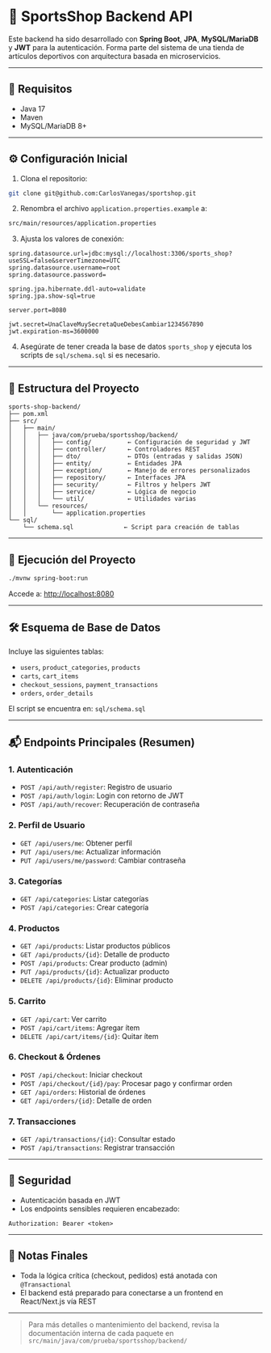 # 🏀 SportsShop Backend API

Este backend ha sido desarrollado con **Spring Boot**, **JPA**, **MySQL/MariaDB** y **JWT** para la autenticación. Forma parte del sistema de una tienda de artículos deportivos con arquitectura basada en microservicios.

---

## 🧰 Requisitos

* Java 17
* Maven
* MySQL/MariaDB 8+

---

## ⚙️ Configuración Inicial

1. Clona el repositorio:

```bash
git clone git@github.com:CarlosVanegas/sportshop.git
```

2. Renombra el archivo `application.properties.example` a:

```bash
src/main/resources/application.properties
```

3. Ajusta los valores de conexión:

```properties
spring.datasource.url=jdbc:mysql://localhost:3306/sports_shop?useSSL=false&serverTimezone=UTC
spring.datasource.username=root
spring.datasource.password=

spring.jpa.hibernate.ddl-auto=validate
spring.jpa.show-sql=true

server.port=8080

jwt.secret=UnaClaveMuySecretaQueDebesCambiar1234567890
jwt.expiration-ms=3600000
```

4. Asegúrate de tener creada la base de datos `sports_shop` y ejecuta los scripts de `sql/schema.sql` si es necesario.

---

## 📁 Estructura del Proyecto

```
sports-shop-backend/
├── pom.xml
├── src/
│   ├── main/
│   │   ├── java/com/prueba/sportsshop/backend/
│   │   │   ├── config/          ← Configuración de seguridad y JWT
│   │   │   ├── controller/      ← Controladores REST
│   │   │   ├── dto/             ← DTOs (entradas y salidas JSON)
│   │   │   ├── entity/          ← Entidades JPA
│   │   │   ├── exception/       ← Manejo de errores personalizados
│   │   │   ├── repository/      ← Interfaces JPA
│   │   │   ├── security/        ← Filtros y helpers JWT
│   │   │   ├── service/         ← Lógica de negocio
│   │   │   └── util/            ← Utilidades varias
│   │   └── resources/
│   │       └── application.properties
└── sql/
    └── schema.sql              ← Script para creación de tablas
```

---

## 🧪 Ejecución del Proyecto

```bash
./mvnw spring-boot:run
```

Accede a: [http://localhost:8080](http://localhost:8080)

---

## 🛠 Esquema de Base de Datos

Incluye las siguientes tablas:

* `users`, `product_categories`, `products`
* `carts`, `cart_items`
* `checkout_sessions`, `payment_transactions`
* `orders`, `order_details`

El script se encuentra en: `sql/schema.sql`

---

## 📬 Endpoints Principales (Resumen)

### 1. Autenticación

* `POST /api/auth/register`: Registro de usuario
* `POST /api/auth/login`: Login con retorno de JWT
* `POST /api/auth/recover`: Recuperación de contraseña

### 2. Perfil de Usuario

* `GET /api/users/me`: Obtener perfil
* `PUT /api/users/me`: Actualizar información
* `PUT /api/users/me/password`: Cambiar contraseña

### 3. Categorías

* `GET /api/categories`: Listar categorías
* `POST /api/categories`: Crear categoría

### 4. Productos

* `GET /api/products`: Listar productos públicos
* `GET /api/products/{id}`: Detalle de producto
* `POST /api/products`: Crear producto (admin)
* `PUT /api/products/{id}`: Actualizar producto
* `DELETE /api/products/{id}`: Eliminar producto

### 5. Carrito

* `GET /api/cart`: Ver carrito
* `POST /api/cart/items`: Agregar ítem
* `DELETE /api/cart/items/{id}`: Quitar ítem

### 6. Checkout & Órdenes

* `POST /api/checkout`: Iniciar checkout
* `POST /api/checkout/{id}/pay`: Procesar pago y confirmar orden
* `GET /api/orders`: Historial de órdenes
* `GET /api/orders/{id}`: Detalle de orden

### 7. Transacciones

* `GET /api/transactions/{id}`: Consultar estado
* `POST /api/transactions`: Registrar transacción

---

## 🔐 Seguridad

* Autenticación basada en JWT
* Los endpoints sensibles requieren encabezado:

```
Authorization: Bearer <token>
```

---

## 📌 Notas Finales

* Toda la lógica crítica (checkout, pedidos) está anotada con `@Transactional`
* El backend está preparado para conectarse a un frontend en React/Next.js vía REST

---

> Para más detalles o mantenimiento del backend, revisa la documentación interna de cada paquete en `src/main/java/com/prueba/sportsshop/backend/`
